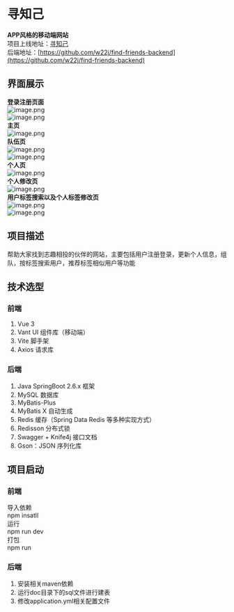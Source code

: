 <a name="rk0wp"></a>
# 寻知己
**APP风格的移动端网站**<br />项目上线地址：[寻知己](http://zhb.wang-code.icu/)<br />后端地址：[https://github.com/w22j/find-friends-backend](https://github.com/w22j/find-friends-backend)
<a name="yr7zo"></a>
## 界面展示
**登录注册页面**<br />![image.png](https://cdn.nlark.com/yuque/0/2024/png/39253121/1706343082573-35ed6e77-31c3-4316-ae2c-70a5dc4d9c50.png#averageHue=%23fcfcfb&clientId=u8df8d505-3a8e-4&from=paste&id=ucda43d54&originHeight=789&originWidth=464&originalType=binary&ratio=1.25&rotation=0&showTitle=false&size=45349&status=done&style=none&taskId=uc25275d9-3b74-4b36-ba69-5e12ee132ad&title=)<br />![image.png](https://cdn.nlark.com/yuque/0/2024/png/39253121/1706343122660-73184ace-e8d2-431e-9b04-fe534b1075ce.png#averageHue=%23fcfcfb&clientId=u8df8d505-3a8e-4&from=paste&height=577&id=u08a0e3ec&originHeight=768&originWidth=458&originalType=binary&ratio=1.25&rotation=0&showTitle=false&size=48048&status=done&style=none&taskId=u12a87d45-bd6e-4ce5-af55-60dd82624d1&title=&width=344)<br />**主页**<br />![image.png](https://cdn.nlark.com/yuque/0/2024/png/39253121/1706343335475-fc981c1a-3075-4ff2-b3fd-c2bd793540e0.png#averageHue=%23bccfc8&clientId=u8df8d505-3a8e-4&from=paste&height=615&id=u52c7e018&originHeight=820&originWidth=449&originalType=binary&ratio=1.25&rotation=0&showTitle=false&size=111755&status=done&style=none&taskId=u092bb479-d473-4f84-bb8f-edc68598f70&title=&width=337)<br />**队伍页**<br />![image.png](https://cdn.nlark.com/yuque/0/2024/png/39253121/1706343382659-2885eb24-3e7f-4cda-8274-9d34efc58a0a.png#averageHue=%23a99074&clientId=u8df8d505-3a8e-4&from=paste&height=618&id=u57cc9291&originHeight=824&originWidth=463&originalType=binary&ratio=1.25&rotation=0&showTitle=false&size=74723&status=done&style=none&taskId=ue47265a7-5974-4d46-80c2-1497f4f6cb9&title=&width=347)<br />![image.png](https://cdn.nlark.com/yuque/0/2024/png/39253121/1706343826605-8738a8d3-febb-40fb-8d9d-21031da85428.png#averageHue=%23dcbd90&clientId=u8df8d505-3a8e-4&from=paste&height=661&id=u1f401d79&originHeight=826&originWidth=464&originalType=binary&ratio=1.25&rotation=0&showTitle=false&size=58587&status=done&style=none&taskId=u587d03d2-7d8b-41ed-897f-4103d1dd1c4&title=&width=371.2)<br />**个人页**<br />![image.png](https://cdn.nlark.com/yuque/0/2024/png/39253121/1706343451544-f1704945-92a0-43b9-8c4d-f29370522162.png#averageHue=%23fcfcfc&clientId=u8df8d505-3a8e-4&from=paste&height=616&id=u95fc189c&originHeight=820&originWidth=454&originalType=binary&ratio=1.25&rotation=0&showTitle=false&size=63365&status=done&style=none&taskId=u580cd660-8237-4212-aff4-34fb4e77c27&title=&width=341)<br />**个人修改页**<br />![image.png](https://cdn.nlark.com/yuque/0/2024/png/39253121/1706343516546-f6881a60-9829-4747-aa7f-94c973852648.png#averageHue=%23fefdfd&clientId=u8df8d505-3a8e-4&from=paste&height=619&id=u9a89624f&originHeight=825&originWidth=452&originalType=binary&ratio=1.25&rotation=0&showTitle=false&size=41201&status=done&style=none&taskId=u40709a05-b03d-4e7c-80e1-c83da7da2cb&title=&width=339)<br />**用户标签搜索以及个人标签修改页**<br />![image.png](https://cdn.nlark.com/yuque/0/2024/png/39253121/1706343707472-97aa300e-f356-4377-8bd2-2fa200f24922.png#averageHue=%23e1c096&clientId=u8df8d505-3a8e-4&from=paste&height=659&id=u8c0336b8&originHeight=824&originWidth=469&originalType=binary&ratio=1.25&rotation=0&showTitle=false&size=23949&status=done&style=none&taskId=u92d9f62a-a65e-4de3-ab27-57a196fcdc0&title=&width=375.2)<br />![image.png](https://cdn.nlark.com/yuque/0/2024/png/39253121/1706343758088-d445e036-451e-401a-959a-d7d678f97cf7.png#averageHue=%23e3c49e&clientId=u8df8d505-3a8e-4&from=paste&height=665&id=u68ae43ee&originHeight=831&originWidth=469&originalType=binary&ratio=1.25&rotation=0&showTitle=false&size=25372&status=done&style=none&taskId=ud7a8c1bf-0df9-438f-b21e-6227c64300b&title=&width=375.2)
<a name="ixLvt"></a>
## 项目描述
帮助大家找到志趣相投的伙伴的网站，主要包括用户注册登录，更新个人信息，组队，按标签搜索用户，推荐标签相似用户等功能
<a name="pRYgp"></a>
## 技术选型
<a name="RMfZO"></a>
### 前端

1. Vue 3
2. Vant UI 组件库（移动端）
3. Vite 脚手架
4. Axios 请求库
<a name="GoiqP"></a>
### 后端

1. Java SpringBoot 2.6.x 框架
2. MySQL 数据库
3. MyBatis-Plus
4. MyBatis X 自动生成
5. Redis 缓存（Spring Data Redis 等多种实现方式）
6. Redisson 分布式锁
7. Swagger + Knife4j 接口文档
8. Gson：JSON 序列化库
<a name="Wk7mW"></a>
## 项目启动
<a name="rWUvl"></a>
### 前端
导入依赖<br />npm insatll<br />运行<br />npm run dev<br />打包<br />npm run 
<a name="hkvE1"></a>
### 后端

1. 安装相关maven依赖
2. 运行doc目录下的sql文件进行建表
3. 修改application.yml相关配置文件
<a name="WLPzd"></a>
### <br />
